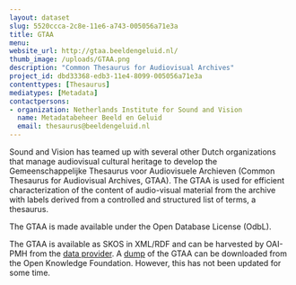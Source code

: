 ```yaml
---
layout: dataset
slug: 5520ccca-2c8e-11e6-a743-005056a71e3a
title: GTAA
menu: 
website_url: http://gtaa.beeldengeluid.nl/
thumb_image: /uploads/GTAA.png
description: "Common Thesaurus for Audiovisual Archives"
project_id: dbd33368-edb3-11e4-8099-005056a71e3a
contenttypes: [Thesaurus]
mediatypes: [Metadata]
contactpersons: 
- organization: Netherlands Institute for Sound and Vision
  name: Metadatabeheer Beeld en Geluid
  email: thesaurus@beeldengeluid.nl
---
```


Sound and Vision has teamed up with several other Dutch organizations that manage audiovisual cultural heritage to develop the Gemeenschappelijke Thesaurus voor Audiovisuele Archieven (Common Thesaurus for Audiovisual Archives, GTAA). The GTAA is used for efficient characterization of the content of audio-visual material from the archive with labels derived from a controlled and structured list of terms, a thesaurus.

The GTAA is made available under the Open Database License (OdbL).

The GTAA is available as SKOS in XML/RDF and can be harvested by OAI-PMH from the [data provider](http://openskos.beeldengeluid.nl/oai-pmh/?verb=ListRecords&metadataPrefix=oai_rdf&set=beng:gtaa). A [dump](http://datahub.io/dataset/gemeenschappelijke-thesaurus-audiovisuele-archieven) of the GTAA can be downloaded from the Open Knowledge Foundation. However, this has not been updated for some time.
